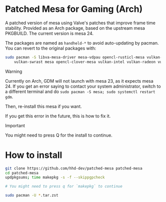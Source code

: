 # Patched Mesa for Gaming (Arch)
A patched version of mesa using Valve's patches that improve frame time stability.
Provided as an Arch package, based on the upstream mesa PKGBUILD.
The current version is mesa 24.

The packages are named as `handheld-*` to avoid auto-updating by pacman.
You can revert to the original packages with:
```bash
sudo pacman -S libva-mesa-driver mesa-vdpau opencl-rusticl-mesa vulkan-mesa-layers \
    vulkan-swrast mesa opencl-clover-mesa vulkan-intel vulkan-radeon vulkan-virtio
```

> [!WARNING]  
> Currently on Arch, GDM will not launch with mesa 23, as it expects mesa 24.
> If you get an error saying to contact your system administrator, switch to
> a different terminal and do `sudo pacman -S mesa; sudo systemctl restart gdm`. 
> 
> Then, re-install this mesa if you want. 
> 
> If you get this error in the future, this is how to fix it.

> [!IMPORTANT]
> You might need to press Q for the install to continue.

# How to install
```bash
git clone https://github.com/hhd-dev/patched-mesa patched-mesa
cd patched-mesa
updpkgsums; time makepkg -s -f --skippgpcheck

# You might need to press q for `makepkg` to continue

sudo pacman -U *.tar.zst
```